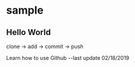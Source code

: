# sample
## Hello World
clone -> add -> commit -> push

Learn how to use Github
--last update 02/18/2019
